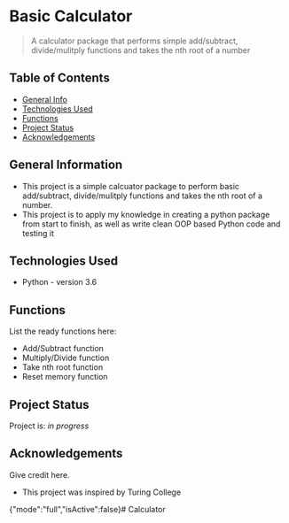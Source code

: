 # Basic Calculator
> A calculator package that performs simple add/subtract, divide/mulitply functions and takes the nth root of a number


## Table of Contents
* [General Info](#general-information)
* [Technologies Used](#technologies-used)
* [Functions](#functions)
* [Project Status](#project-status)
* [Acknowledgements](#acknowledgements)
<!-- * [License](#license) -->


## General Information
- This project is a simple calcuator package to perform basic add/subtract, divide/mulitply functions and takes the nth root of a number. 
- This project is to apply my knowledge in creating a python package from start to finish, as well as write clean OOP based Python code and testing it



## Technologies Used
- Python - version 3.6


## Functions
List the ready functions here:
- Add/Subtract function
- Multiply/Divide function
- Take nth root function
- Reset memory function


## Project Status
Project is: _in progress_ 


## Acknowledgements
Give credit here.
- This project was inspired by Turing College




<!-- Optional -->
<!-- ## License -->
<!-- This project is open source and available under the [... License](). -->

<!-- You don't have to include all sections - just the one's relevant to your project -->
{"mode":"full","isActive":false}# Calculator
